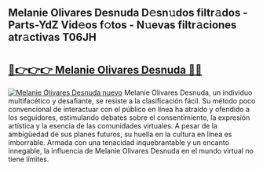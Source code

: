 ## Melanie Olivares Desnuda D𝚎sn𝚞dos filtr𝚊dos - Parts-YdZ Vid𝚎os f𝚘tos - N𝚞evas filtr𝚊ciones atr𝚊ctivas T06JH

# <h2><a href="http://mb3pezw.tromn.icu/?c=Melanie+Olivares+Desnuda">🔗👉👉👉 Melanie Olivares Desnuda 🔗🔗</a></h2>

[![Melanie Olivares Desnuda nuevo](https://i.imgur.com/pEAQMta.gif)](http://mb3pezw.tromn.icu/?c=Melanie+Olivares+Desnuda)
Melanie Olivares Desnuda, un individuo multifacético y desafiante, se resiste a la clasificación fácil. Su método poco convencional de interactuar con el público en línea ha atraído y ofendido a los seguidores, estimulando debates sobre el consentimiento, la expresión artística y la esencia de las comunidades virtuales. A pesar de la ambigüedad de sus planes futuros, su huella en la cultura en línea es imborrable. Armada con una tenacidad inquebrantable y un encanto innegable, la influencia de Melanie Olivares Desnuda en el mundo virtual no tiene límites.
